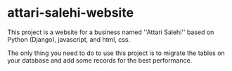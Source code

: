 # attari-salehi-website
This project is a website for a business named ''Attari Salehi'' based on Python (Django), javascript, and html, css.

The only thing you need to do to use this project is to migrate the tables on your database and add some records for the best performance.
